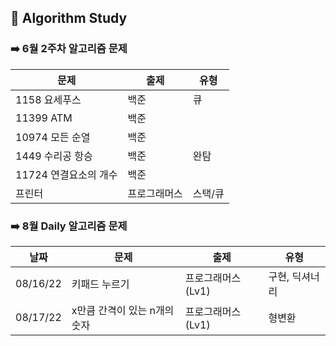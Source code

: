 ## 📝 Algorithm Study 

### ➡️ 6월 2주차 알고리즘 문제 
| 문제                  | 출제         | 유형    |
| --------------------- | ------------ | ------- |
| 1158 요세푸스         | 백준         |    큐   |
| 11399 ATM             | 백준         |         |
| 10974 모든 순열       | 백준         |         |
| 1449 수리공 항승      | 백준         |    완탐   |
| 11724 연결요소의 개수 | 백준         |         |
| 프린터                | 프로그래머스 | 스택/큐 |



### ➡️ 8월 Daily 알고리즘 문제 
|날짜  | 문제                  | 출제         | 유형    |
|----| --------------------- | ------------ | ------- |
| 08/16/22 | 키패드 누르기         | 프로그래머스 (Lv1)  |  구현, 딕셔너리   |
| 08/17/22 | x만큼 간격이 있는 n개의 숫자  | 프로그래머스 (Lv1)  | 형변환   |


